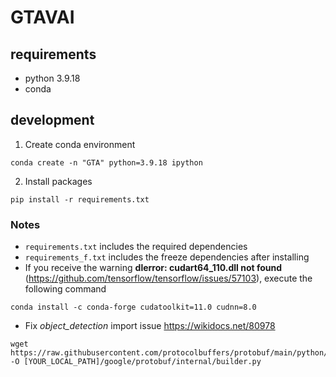 # GTAVAI

## requirements

- python 3.9.18
- conda

## development

1. Create conda environment

```
conda create -n "GTA" python=3.9.18 ipython
```

2. Install packages

```
pip install -r requirements.txt
```

### Notes

- `requirements.txt` includes the required dependencies
- `requirements_f.txt` includes the freeze dependencies after installing
- If you receive the warning **dlerror: cudart64_110.dll not found** (https://github.com/tensorflow/tensorflow/issues/57103), execute the following command
```
conda install -c conda-forge cudatoolkit=11.0 cudnn=8.0
```
- Fix *object_detection* import issue
https://wikidocs.net/80978

```
wget https://raw.githubusercontent.com/protocolbuffers/protobuf/main/python/google/protobuf/internal/builder.py -O [YOUR_LOCAL_PATH]/google/protobuf/internal/builder.py
```
